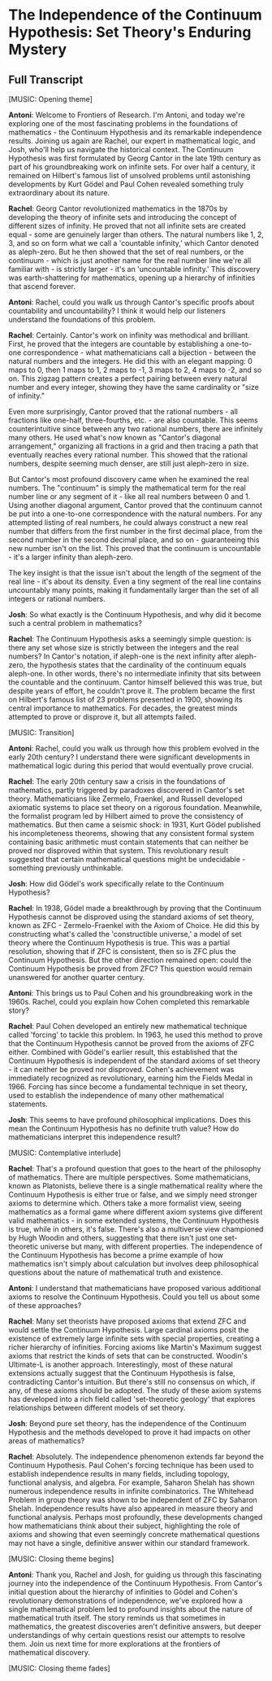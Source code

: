 # The Independence of the Continuum Hypothesis: Set Theory's Enduring Mystery
## Full Transcript

[MUSIC: Opening theme]

**Antoni**: Welcome to Frontiers of Research. I'm Antoni, and today we're exploring one of the most fascinating problems in the foundations of mathematics - the Continuum Hypothesis and its remarkable independence results. Joining us again are Rachel, our expert in mathematical logic, and Josh, who'll help us navigate the historical context. The Continuum Hypothesis was first formulated by Georg Cantor in the late 19th century as part of his groundbreaking work on infinite sets. For over half a century, it remained on Hilbert's famous list of unsolved problems until astonishing developments by Kurt Gödel and Paul Cohen revealed something truly extraordinary about its nature.

**Rachel**: Georg Cantor revolutionized mathematics in the 1870s by developing the theory of infinite sets and introducing the concept of different sizes of infinity. He proved that not all infinite sets are created equal - some are genuinely larger than others. The natural numbers like 1, 2, 3, and so on form what we call a 'countable infinity,' which Cantor denoted as aleph-zero. But he then showed that the set of real numbers, or the continuum - which is just another name for the real number line we're all familiar with - is strictly larger - it's an 'uncountable infinity.' This discovery was earth-shattering for mathematics, opening up a hierarchy of infinities that ascend forever.

**Antoni**: Rachel, could you walk us through Cantor's specific proofs about countability and uncountability? I think it would help our listeners understand the foundations of this problem.

**Rachel**: Certainly. Cantor's work on infinity was methodical and brilliant. First, he proved that the integers are countable by establishing a one-to-one correspondence - what mathematicians call a bijection - between the natural numbers and the integers. He did this with an elegant mapping: 0 maps to 0, then 1 maps to 1, 2 maps to -1, 3 maps to 2, 4 maps to -2, and so on. This zigzag pattern creates a perfect pairing between every natural number and every integer, showing they have the same cardinality or "size of infinity."

Even more surprisingly, Cantor proved that the rational numbers - all fractions like one-half, three-fourths, etc. - are also countable. This seems counterintuitive since between any two rational numbers, there are infinitely many others. He used what's now known as "Cantor's diagonal arrangement," organizing all fractions in a grid and then tracing a path that eventually reaches every rational number. This showed that the rational numbers, despite seeming much denser, are still just aleph-zero in size.

But Cantor's most profound discovery came when he examined the real numbers. The "continuum" is simply the mathematical term for the real number line or any segment of it - like all real numbers between 0 and 1. Using another diagonal argument, Cantor proved that the continuum cannot be put into a one-to-one correspondence with the natural numbers. For any attempted listing of real numbers, he could always construct a new real number that differs from the first number in the first decimal place, from the second number in the second decimal place, and so on - guaranteeing this new number isn't on the list. This proved that the continuum is uncountable - it's a larger infinity than aleph-zero.

The key insight is that the issue isn't about the length of the segment of the real line - it's about its density. Even a tiny segment of the real line contains uncountably many points, making it fundamentally larger than the set of all integers or rational numbers.

**Josh**: So what exactly is the Continuum Hypothesis, and why did it become such a central problem in mathematics?

**Rachel**: The Continuum Hypothesis asks a seemingly simple question: is there any set whose size is strictly between the integers and the real numbers? In Cantor's notation, if aleph-one is the next infinity after aleph-zero, the hypothesis states that the cardinality of the continuum equals aleph-one. In other words, there's no intermediate infinity that sits between the countable and the continuum. Cantor himself believed this was true, but despite years of effort, he couldn't prove it. The problem became the first on Hilbert's famous list of 23 problems presented in 1900, showing its central importance to mathematics. For decades, the greatest minds attempted to prove or disprove it, but all attempts failed.

[MUSIC: Transition]

**Antoni**: Rachel, could you walk us through how this problem evolved in the early 20th century? I understand there were significant developments in mathematical logic during this period that would eventually prove crucial.

**Rachel**: The early 20th century saw a crisis in the foundations of mathematics, partly triggered by paradoxes discovered in Cantor's set theory. Mathematicians like Zermelo, Fraenkel, and Russell developed axiomatic systems to place set theory on a rigorous foundation. Meanwhile, the formalist program led by Hilbert aimed to prove the consistency of mathematics. But then came a seismic shock: in 1931, Kurt Gödel published his incompleteness theorems, showing that any consistent formal system containing basic arithmetic must contain statements that can neither be proved nor disproved within that system. This revolutionary result suggested that certain mathematical questions might be undecidable - something previously unthinkable.

**Josh**: How did Gödel's work specifically relate to the Continuum Hypothesis?

**Rachel**: In 1938, Gödel made a breakthrough by proving that the Continuum Hypothesis cannot be disproved using the standard axioms of set theory, known as ZFC - Zermelo-Fraenkel with the Axiom of Choice. He did this by constructing what's called the 'constructible universe,' a model of set theory where the Continuum Hypothesis is true. This was a partial resolution, showing that if ZFC is consistent, then so is ZFC plus the Continuum Hypothesis. But the other direction remained open: could the Continuum Hypothesis be proved from ZFC? This question would remain unanswered for another quarter century.

**Antoni**: This brings us to Paul Cohen and his groundbreaking work in the 1960s. Rachel, could you explain how Cohen completed this remarkable story?

**Rachel**: Paul Cohen developed an entirely new mathematical technique called 'forcing' to tackle this problem. In 1963, he used this method to prove that the Continuum Hypothesis cannot be proved from the axioms of ZFC either. Combined with Gödel's earlier result, this established that the Continuum Hypothesis is independent of the standard axioms of set theory - it can neither be proved nor disproved. Cohen's achievement was immediately recognized as revolutionary, earning him the Fields Medal in 1966. Forcing has since become a fundamental technique in set theory, used to establish the independence of many other mathematical statements.

**Josh**: This seems to have profound philosophical implications. Does this mean the Continuum Hypothesis has no definite truth value? How do mathematicians interpret this independence result?

[MUSIC: Contemplative interlude]

**Rachel**: That's a profound question that goes to the heart of the philosophy of mathematics. There are multiple perspectives. Some mathematicians, known as Platonists, believe there is a single mathematical reality where the Continuum Hypothesis is either true or false, and we simply need stronger axioms to determine which. Others take a more formalist view, seeing mathematics as a formal game where different axiom systems give different valid mathematics - in some extended systems, the Continuum Hypothesis is true, while in others, it's false. There's also a multiverse view championed by Hugh Woodin and others, suggesting that there isn't just one set-theoretic universe but many, with different properties. The independence of the Continuum Hypothesis has become a prime example of how mathematics isn't simply about calculation but involves deep philosophical questions about the nature of mathematical truth and existence.

**Antoni**: I understand that mathematicians have proposed various additional axioms to resolve the Continuum Hypothesis. Could you tell us about some of these approaches?

**Rachel**: Many set theorists have proposed axioms that extend ZFC and would settle the Continuum Hypothesis. Large cardinal axioms posit the existence of extremely large infinite sets with special properties, creating a richer hierarchy of infinities. Forcing axioms like Martin's Maximum suggest axioms that restrict the kinds of sets that can be constructed. Woodin's Ultimate-L is another approach. Interestingly, most of these natural extensions actually suggest that the Continuum Hypothesis is false, contradicting Cantor's intuition. But there's still no consensus on which, if any, of these axioms should be adopted. The study of these axiom systems has developed into a rich field called 'set-theoretic geology' that explores relationships between different models of set theory.

**Josh**: Beyond pure set theory, has the independence of the Continuum Hypothesis and the methods developed to prove it had impacts on other areas of mathematics?

**Rachel**: Absolutely. The independence phenomenon extends far beyond the Continuum Hypothesis. Paul Cohen's forcing technique has been used to establish independence results in many fields, including topology, functional analysis, and algebra. For example, Saharon Shelah has shown numerous independence results in infinite combinatorics. The Whitehead Problem in group theory was shown to be independent of ZFC by Saharon Shelah. Independence results have also appeared in measure theory and functional analysis. Perhaps most profoundly, these developments changed how mathematicians think about their subject, highlighting the role of axioms and showing that even seemingly concrete mathematical questions may not have a single, definitive answer within our standard framework.

[MUSIC: Closing theme begins]

**Antoni**: Thank you, Rachel and Josh, for guiding us through this fascinating journey into the independence of the Continuum Hypothesis. From Cantor's initial question about the hierarchy of infinities to Gödel and Cohen's revolutionary demonstrations of independence, we've explored how a single mathematical problem led to profound insights about the nature of mathematical truth itself. The story reminds us that sometimes in mathematics, the greatest discoveries aren't definitive answers, but deeper understandings of why certain questions resist our attempts to resolve them. Join us next time for more explorations at the frontiers of mathematical discovery.

[MUSIC: Closing theme fades] 